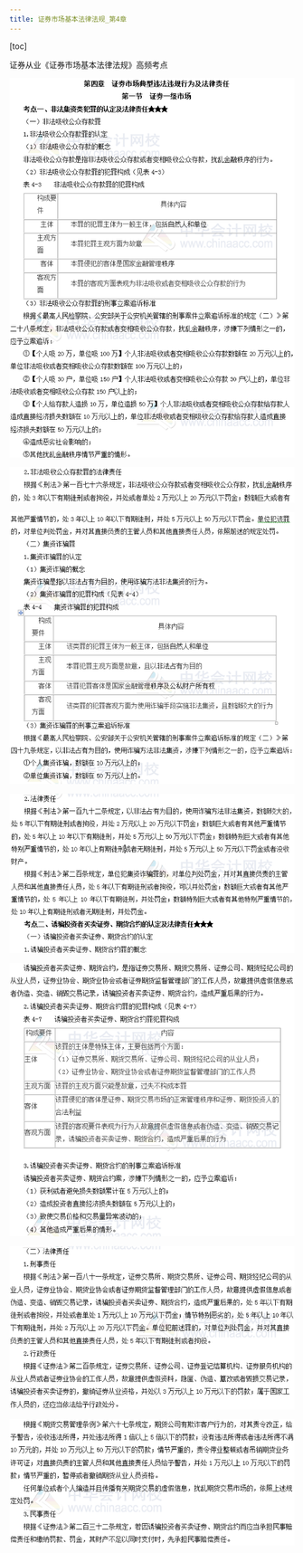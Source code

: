 ```yaml
---
title: 证券市场基本法律法规_第4章
---
```


[toc]

证券从业《证券市场基本法律法规》高频考点

![](https://raw.githubusercontent.com/OliverRen/olili_blog_img/master/证券市场基本法律法规_第4章/2020913/1600001613595.png)

![](https://raw.githubusercontent.com/OliverRen/olili_blog_img/master/证券市场基本法律法规_第4章/2020913/1600001617316.png)

![](https://raw.githubusercontent.com/OliverRen/olili_blog_img/master/证券市场基本法律法规_第4章/2020913/1600001619688.png)

![](https://raw.githubusercontent.com/OliverRen/olili_blog_img/master/证券市场基本法律法规_第4章/2020913/1600001623280.png)

![](https://raw.githubusercontent.com/OliverRen/olili_blog_img/master/证券市场基本法律法规_第4章/2020913/1600001627227.png)

![](https://raw.githubusercontent.com/OliverRen/olili_blog_img/master/证券市场基本法律法规_第4章/2020913/1600001629369.png)

![](https://raw.githubusercontent.com/OliverRen/olili_blog_img/master/证券市场基本法律法规_第4章/2020913/1600001631720.png)
